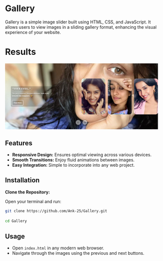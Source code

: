 # Gallery
Gallery is a simple image slider built using HTML, CSS, and JavaScript. It allows users to view images in a sliding gallery format, enhancing the visual experience of your website.


# Results
![](image.png)

## Features

- **Responsive Design:** Ensures optimal viewing across various devices.
- **Smooth Transitions:** Enjoy fluid animations between images.
- **Easy Integration:** Simple to incorporate into any web project.

## Installation

**Clone the Repository:**

   Open your terminal and run:

   ```bash
   git clone https://github.com/Ank-25/Gallery.git

   cd Gallery
   ```

## Usage

- Open `index.html` in any modern web browser.
- Navigate through the images using the previous and next buttons.

